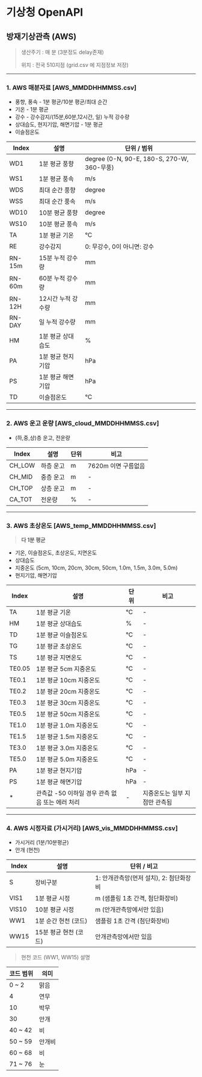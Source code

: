 # 기상청 OpenAPI


## 방재기상관측 (AWS)

> 생산주기 : 매 분 (3분정도 delay존재)
> 
> 위치 : 전국 510지점 (grid.csv 에 지점정보 저장)

---

### 1. AWS 매분자료 [AWS_MMDDHHMMSS.csv]

* 풍향, 풍속 - 1분 평균/10분 평균/최대 순간 
* 기온 - 1분 평균
* 강수 - 강수감지/(15분,60분,12시간, 일) 누적 강수량
* 상대습도, 현지기압, 해면기압 - 1분 평균
* 이슬점온도

| Index     | 설명 | 단위 / 범위 |
|-----------|------|-------------|
| WD1       | 1분 평균 풍향 | degree (0-N, 90-E, 180-S, 270-W, 360-무풍) |
| WS1       | 1분 평균 풍속 | m/s |
| WDS       | 최대 순간 풍향 | degree |
| WSS       | 최대 순간 풍속 | m/s |
| WD10      | 10분 평균 풍향 | degree |
| WS10      | 10분 평균 풍속 | m/s |
| TA        | 1분 평균 기온 | °C |
| RE        | 강수감지 | 0: 무강수, 0이 아니면: 강수 |
| RN-15m    | 15분 누적 강수량 | mm |
| RN-60m    | 60분 누적 강수량 | mm |
| RN-12H    | 12시간 누적 강수량 | mm |
| RN-DAY    | 일 누적 강수량 | mm |
| HM        | 1분 평균 상대습도 | % |
| PA        | 1분 평균 현지기압 | hPa |
| PS        | 1분 평균 해면기압 | hPa |
| TD        | 이슬점온도 | °C |

---

### 2. AWS 운고 운량 [AWS_cloud_MMDDHHMMSS.csv]

* (하,중,상)층 운고, 전운량

| Index   | 설명     | 단위 | 비고                    |
|---------|----------|------|-------------------------|
| CH_LOW  | 하층 운고 | m    | 7620m 이면 구름없음     |
| CH_MID  | 중층 운고 | m    | -                       |
| CH_TOP  | 상층 운고 | m    | -                       |
| CA_TOT  | 전운량   | %    | -                       |

---

### 3. AWS 초상온도 [AWS_temp_MMDDHHMMSS.csv]

> **다 1분 평균**


* 기온, 이슬점온도, 초상온도, 지면온도
* 상대습도
* 지중온도 (5cm, 10cm, 20cm, 30cm, 50cm, 1.0m, 1.5m, 3.0m, 5.0m)
* 현지기압, 해면기압

| Index   | 설명              | 단위 | 비고                          |
|---------|-------------------|------|-------------------------------|
| TA      | 1분 평균 기온      | °C   | -                             |
| HM      | 1분 평균 상대습도  | %    | -                             |
| TD      | 1분 평균 이슬점온도| °C   | -                             |
| TG      | 1분 평균 초상온도  | °C   | -                             |
| TS      | 1분 평균 지면온도  | °C   | -                             |
| TE0.05  | 1분 평균 5cm 지중온도 | °C | -                             |
| TE0.1   | 1분 평균 10cm 지중온도| °C | -                             |
| TE0.2   | 1분 평균 20cm 지중온도| °C | -                             |
| TE0.3   | 1분 평균 30cm 지중온도| °C | -                             |
| TE0.5   | 1분 평균 50cm 지중온도| °C | -                             |
| TE1.0   | 1분 평균 1.0m 지중온도| °C | -                             |
| TE1.5   | 1분 평균 1.5m 지중온도| °C | -                             |
| TE3.0   | 1분 평균 3.0m 지중온도| °C | -                             |
| TE5.0   | 1분 평균 5.0m 지중온도| °C | -                             |
| PA      | 1분 평균 현지기압   | hPa  | -                             |
| PS      | 1분 평균 해면기압   | hPa  | -                             |
| *       | 관측값 -50 이하일 경우 관측 없음 또는 에러 처리 | - | 지중온도는 일부 지점만 관측됨 |

---

### 4. AWS 시정자료 (가시거리) [AWS_vis_MMDDHHMMSS.csv]

* 가시거리 (1분/10분평균)
* 안개 (현천)

| Index  | 설명                    | 단위 / 비고                          |
|--------|-------------------------|------------------------------------|
| S      | 장비구분                | 1: 안개관측망(먼저 설치), 2: 첨단화장비 |
| VIS1   | 1분 평균 시정           | m (샘플링 1초 간격, 첨단화장비)    |
| VIS10  | 10분 평균 시정          | m (안개관측망에서만 있음)           |
| WW1    | 1분 순간 현천 (코드)    | 샘플링 1초 간격 (첨단화장비)       |
| WW15   | 15분 평균 현천 (코드)   | 안개관측망에서만 있음               |


> 현천 코드 (WW1, WW15) 설명

| 코드 범위   | 의미   |
|-------------|---------|
| 0 ~ 2       | 맑음    |
| 4           | 연무    |
| 10          | 박무    |
| 30          | 안개    |
| 40 ~ 42     | 비      |
| 50 ~ 59     | 안개비  |
| 60 ~ 68     | 비      |
| 71 ~ 76     | 눈      |
